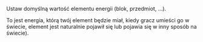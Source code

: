 Ustaw domyślną wartość elementu energii (blok, przedmiot, ...).

To jest energia, którą twój element będzie miał, kiedy gracz umieści go w świecie, element jest naturalnie pojawił się lub pojawia się w inny sposób na świecie).
